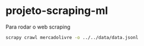 # projeto-scraping-ml

Para rodar o web scraping

```bash
scrapy crawl mercadolivre -o ../../data/data.jsonl
```